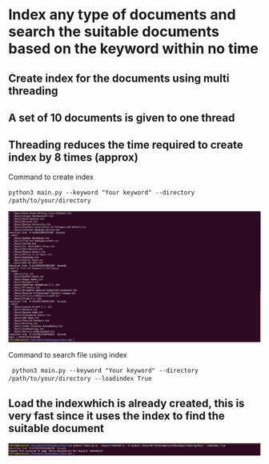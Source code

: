 # Index any type of documents and search the suitable documents based on the keyword within no time

## Create index for the documents using multi threading 
## A set of 10 documents is given to one thread 
## Threading reduces the time required to create index by 8 times (approx)
Command to create index
```
python3 main.py --keyword "Your keyword" --directory /path/to/your/directory 
```
![Image description](./screenshorts/loadFalse.png)

Command to search file using index
```
 python3 main.py --keyword "Your keyword" --directory /path/to/your/directory --loadindex True
```
## Load the indexwhich is already created, this is very fast since it uses the index to find the suitable document
![Image description](./screenshorts/loadTrue.png)